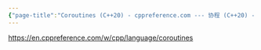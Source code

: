 ```yaml
---
{"page-title":"Coroutines (C++20) - cppreference.com --- 协程 (C++20) - cppreference.com","url":"https://en.cppreference.com/w/cpp/language/coroutines","date":"2023-12-08","tags":["cpp","协程"],"dg-publish":true,"permalink":"/BrowserClip/Coroutines (C++20) - cppreference.com --- 协程 (C++20) - cppreference.com/","dgPassFrontmatter":true}
---
```


https://en.cppreference.com/w/cpp/language/coroutines
